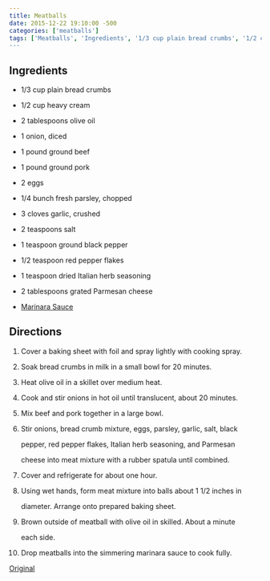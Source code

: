 ```yaml
---
title: Meatballs
date: 2015-12-22 19:10:00 -500
categories: ['meatballs']
tags: ['Meatballs', 'Ingredients', '1/3 cup plain bread crumbs', '1/2 cup heavy cream', '2 tablespoons olive oil', '1 onion, diced', '1 pound ground beef', '1 pound ground pork', '2 eggs', '1/4 bunch fresh parsley, chopped', '3 cloves garlic, crushed', '2 teasp...
---
```


## Ingredients

-   1/3 cup plain bread crumbs
-   1/2 cup heavy cream
-   2 tablespoons olive oil
-   1 onion, diced
-   1 pound ground beef
-   1 pound ground pork
-   2 eggs
-   1/4 bunch fresh parsley, chopped
-   3 cloves garlic, crushed
-   2 teaspoons salt
-   1 teaspoon ground black pepper
-   1/2 teaspoon red pepper flakes
-   1 teaspoon dried Italian herb seasoning
-   2 tablespoons grated Parmesan cheese
-   [Marinara Sauce](Marinara_Sauce "wikilink")

## Directions

1.  Cover a baking sheet with foil and spray lightly with cooking spray.
2.  Soak bread crumbs in milk in a small bowl for 20 minutes.
3.  Heat olive oil in a skillet over medium heat.
4.  Cook and stir onions in hot oil until translucent, about 20 minutes.
5.  Mix beef and pork together in a large bowl.
6.  Stir onions, bread crumb mixture, eggs, parsley, garlic, salt, black
    pepper, red pepper flakes, Italian herb seasoning, and Parmesan
    cheese into meat mixture with a rubber spatula until combined.
7.  Cover and refrigerate for about one hour.
8.  Using wet hands, form meat mixture into balls about 1 1/2 inches in
    diameter. Arrange onto prepared baking sheet.
9.  Brown outside of meatball with olive oil in skilled. About a minute
    each side.
10. Drop meatballs into the simmering marinara sauce to cook fully.

[Original](http://allrecipes.com/recipe/220854/chef-johns-italian-meatballs/print/?recipeType=Recipe&servings=30)
